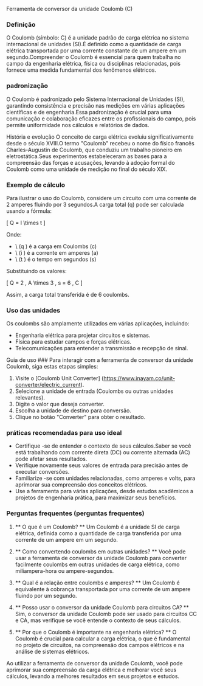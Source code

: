 Ferramenta de conversor da unidade Coulomb (C)

### Definição
O Coulomb (símbolo: C) é a unidade padrão de carga elétrica no sistema internacional de unidades (SI).É definido como a quantidade de carga elétrica transportada por uma corrente constante de um ampere em um segundo.Compreender o Coulomb é essencial para quem trabalha no campo da engenharia elétrica, física ou disciplinas relacionadas, pois fornece uma medida fundamental dos fenômenos elétricos.

### padronização
O Coulomb é padronizado pelo Sistema Internacional de Unidades (SI), garantindo consistência e precisão nas medições em várias aplicações científicas e de engenharia.Essa padronização é crucial para uma comunicação e colaboração eficazes entre os profissionais do campo, pois permite uniformidade nos cálculos e relatórios de dados.

História e evolução
O conceito de carga elétrica evoluiu significativamente desde o século XVIII.O termo "Coulomb" recebeu o nome do físico francês Charles-Augustin de Coulomb, que conduziu um trabalho pioneiro em eletrostática.Seus experimentos estabeleceram as bases para a compreensão das forças e acusações, levando à adoção formal do Coulomb como uma unidade de medição no final do século XIX.

### Exemplo de cálculo
Para ilustrar o uso do Coulomb, considere um circuito com uma corrente de 2 amperes fluindo por 3 segundos.A carga total (q) pode ser calculada usando a fórmula:

\[ Q = I \times t \]

Onde:
- \ (q \) é a carga em Coulombs (c)
- \ (i \) é a corrente em amperes (a)
- \ (t \) é o tempo em segundos (s)

Substituindo os valores:

\[ Q = 2 \, A \times 3 \, s = 6 \, C \]

Assim, a carga total transferida é de 6 coulombs.

### Uso das unidades
Os coulombs são amplamente utilizados em várias aplicações, incluindo:
- Engenharia elétrica para projetar circuitos e sistemas.
- Física para estudar campos e forças elétricas.
- Telecomunicações para entender a transmissão e recepção de sinal.

Guia de uso ###
Para interagir com a ferramenta de conversor da unidade Coulomb, siga estas etapas simples:
1. Visite o [Coulomb Unit Converter] (https://www.inayam.co/unit-converter/electric_current).
2. Selecione a unidade de entrada (Coulombs ou outras unidades relevantes).
3. Digite o valor que deseja converter.
4. Escolha a unidade de destino para conversão.
5. Clique no botão "Converter" para obter o resultado.

### práticas recomendadas para uso ideal
- Certifique -se de entender o contexto de seus cálculos.Saber se você está trabalhando com corrente direta (DC) ou corrente alternada (AC) pode afetar seus resultados.
- Verifique novamente seus valores de entrada para precisão antes de executar conversões.
- Familiarize -se com unidades relacionadas, como amperes e volts, para aprimorar sua compreensão dos conceitos elétricos.
- Use a ferramenta para várias aplicações, desde estudos acadêmicos a projetos de engenharia prática, para maximizar seus benefícios.

### Perguntas frequentes (perguntas frequentes)

1. ** O que é um Coulomb? **
Um Coulomb é a unidade SI de carga elétrica, definida como a quantidade de carga transferida por uma corrente de um ampere em um segundo.

2. ** Como convertendo coulombs em outras unidades? **
Você pode usar a ferramenta de conversor da unidade Coulomb para converter facilmente coulombs em outras unidades de carga elétrica, como miliampera-hora ou ampere-segundos.

3. ** Qual é a relação entre coulombs e amperes? **
Um Coulomb é equivalente à cobrança transportada por uma corrente de um ampere fluindo por um segundo.

4. ** Posso usar o conversor da unidade Coulomb para circuitos CA? **
Sim, o conversor da unidade Coulomb pode ser usado para circuitos CC e CA, mas verifique se você entende o contexto de seus cálculos.

5. ** Por que o Coulomb é importante na engenharia elétrica? **
O Coulomb é crucial para calcular a carga elétrica, o que é fundamental no projeto de circuitos, na compreensão dos campos elétricos e na análise de sistemas elétricos.

Ao utilizar a ferramenta de conversor da unidade Coulomb, você pode aprimorar sua compreensão da carga elétrica e melhorar você seus cálculos, levando a melhores resultados em seus projetos e estudos.
